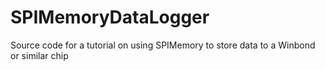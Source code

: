 # SPIMemoryDataLogger
Source code for a tutorial on using SPIMemory to store data to a Winbond or similar chip
